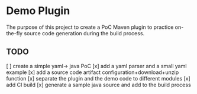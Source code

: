 # Demo Plugin
The purpose of this project to create a PoC Maven plugin to practice on-the-fly source code generation during the build 
process.

## TODO
[ ] create a simple yaml-> java PoC
[x] add a yaml parser and a small yaml example
[x] add a source code artifact configuration+download+unzip function
[x] separate the plugin and the demo code to different modules
[x] add CI build
[x] generate a sample java source and add to the build process
